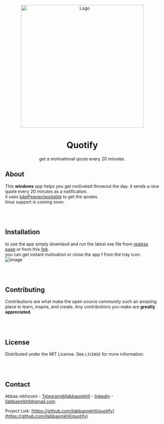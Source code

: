 <p align="center">
    <img src="https://user-images.githubusercontent.com/86796762/180850912-4beed840-13c3-43d7-8fc9-a0df34afad26.jpg" alt="Logo" height="400">
  <br />
  <h1 align="center">Quotify</h1>

  <p align="center">
    get a motivational qoute every 20 minutes.
    <br />
  </p>
</p>






<!-- ABOUT -->
## About

This **windows** app helps you get motivated throwout the day. it sends a nice quote every 20 minutes as a notification.<br />
it uses [lukePeavey/quotable](https://github.com/lukePeavey/quotable) to get the qoutes.<br />
linux support is coming soon.
  
<br />

<br />


<!-- USAGE -->
## Installation
to use the app simply downlaod and run the latest exe file from [realese page](https://github.com/llabbasmkhll/quotify/releases) or from this [link](https://github.com/llabbasmkhll/quotify/releases/download/v1.0.0/quotify.exe).<br />
you can get instant motivation or close the app f from the tray icon.<br />
![image](https://user-images.githubusercontent.com/86796762/180854080-83adb096-7c9c-4fdb-949b-1bb838ac6929.png)


<br />

<br />


<!-- CONTRIBUTING -->
## Contributing

Contributions are what make the open source community such an amazing place to learn, inspire, and create. Any contributions you make are **greatly appreciated**.

<br />

<br />

<!-- LICENSE -->
## License

Distributed under the MIT License. See `LICENSE` for more information.

<br />

<br />

<!-- CONTACT -->
## Contact

Abbas mkhzomi - [Telegram@llabbasmkhll](https://t.me/llabbasmkhll) - [linkedin](https://www.linkedin.com/in/itsabbas/) - llabbasmkhll@gmail.com

Project Link: [https://github.com/llabbasmkhll/quotify](https://github.com/llabbasmkhll/quotify)


